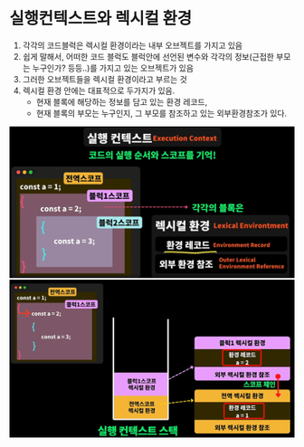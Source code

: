 # 실행컨텍스트와 렉시컬 환경

1. 각각의 코드블럭은 렉시컬 환경이라는 내부 오브젝트를 가지고 있음
2. 쉽게 말해서, 어떠한 코드 블럭도 블럭안에 선언된 변수와 각각의 정보(근접한 부모는 누구인가? 등등..)를 가지고 있는 오브젝트가 있음
3. 그러한 오브젝트들을 렉시컬 환경이라고 부르는 것
4. 렉시컬 환경 안에는 대표적으로 두가지가 있음.
   - 현재 블록에 해당하는 정보를 담고 있는 환경 레코드,
   - 현재 블록의 부모는 누구인지, 그 부모를 참조하고 있는 외부환경참조가 있다.

![alt text](image.png)
![alt text](image-1.png)
